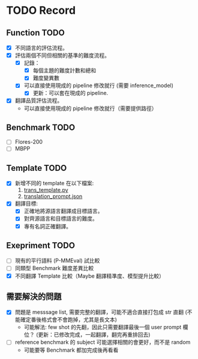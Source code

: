 # TODO Record

## Function TODO
- [X] 不同語言的評估流程。
- [X] 評估兩個不同但相關的基準的難度流程。
    - [X] 記錄：
        - [X] 每個主題的難度計數和總和
        - [X] 難度變異數
    - [X] 可以直接使用現成的 pipeline 修改就行 (需要 inference_model)
        - [X] 更新：可以套在現成的 pipeline.

- [X] 翻譯品質評估流程。
    - 可以直接使用現成的 pipeline 修改就行（需要提供路徑）

## Benchmark TODO
- [ ] Flores-200
- [ ] MBPP

## Template TODO
- [X] 新增不同的 template 在以下檔案:
    1. [trans_template.py](../src/BenchWeaver/eval/template/trans/trans_template.py)
    2. [translation_prompt.json](..//prompt/translation_prompt.json)
- [X] 翻譯目標:
    - [X] 正確地將源語言翻譯成目標語言。
    - [X] 對齊源語言和目標語言的難度。
    - [X] 專有名詞正確翻譯。

## Exepriment TODO
- [ ] 現有的平行語料 (P-MMEval) 試比較
- [ ] 同類型 Benchmark 難度差異比較
- [X] 不同翻譯 Template 比較（Maybe 翻譯精準度、模型提升比較）

## 需要解決的問題
- [X] 問題是 messsage list, 需要完整的翻譯，可能不適合直接打包成 str 直翻 (不能確定番後格式會不會跑掉，尤其是長文本)
    - 可能解法: few shot 的先翻，因此只需要翻譯最後一個 user prompt 欄位？ (更新：已修改完成，一起翻譯，翻完再重排回去)
- [ ] reference benchmark 的 subject 可能選擇相關的會更好，而不是 random
    - 可能要等 Benchmark 都加完成後再看看